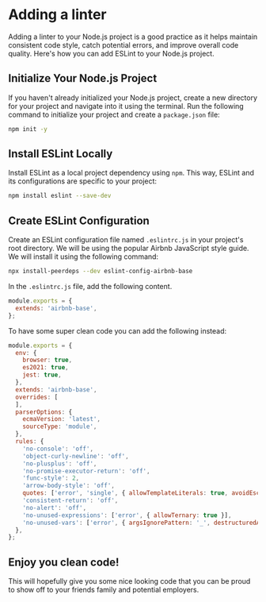 # Adding a linter

Adding a linter to your Node.js project is a good practice as it helps maintain consistent code style, catch potential errors, and improve overall code quality. Here's how you can add ESLint to your Node.js project.

## Initialize Your Node.js Project

If you haven't already initialized your Node.js project, create a new directory for your project and navigate into it using the terminal. Run the following command to initialize your project and create a `package.json` file:

```bash
npm init -y
```
## Install ESLint Locally

Install ESLint as a local project dependency using `npm`. This way, ESLint and its configurations are specific to your project:

```bash
npm install eslint --save-dev
```

## Create ESLint Configuration

Create an ESLint configuration file named `.eslintrc.js` in your project's root directory. We will be using the popular Airbnb JavaScript style guide. We will install it using the following command: 

```bash
npx install-peerdeps --dev eslint-config-airbnb-base
```

In the `.eslintrc.js` file, add the following content. 

```js
module.exports = {
  extends: 'airbnb-base',
};
```

To have some super clean code you can add the following instead: 

```js
module.exports = {
  env: {
    browser: true,
    es2021: true,
    jest: true,
  },
  extends: 'airbnb-base',
  overrides: [
  ],
  parserOptions: {
    ecmaVersion: 'latest',
    sourceType: 'module',
  },
  rules: {
    'no-console': 'off',
    'object-curly-newline': 'off',
    'no-plusplus': 'off',
    'no-promise-executor-return': 'off',
    'func-style': 2,
    'arrow-body-style': 'off',
    quotes: ['error', 'single', { allowTemplateLiterals: true, avoidEscape: true }],
    'consistent-return': 'off',
    'no-alert': 'off',
    'no-unused-expressions': ['error', { allowTernary: true }],
    'no-unused-vars': ['error', { argsIgnorePattern: '_', destructuredArrayIgnorePattern: '^_' }],
  },
};

```
## Enjoy you clean code!

This will hopefully give you some nice looking code that you can be proud to show off to your friends family and potential employers. 